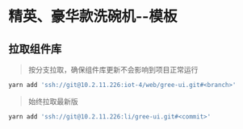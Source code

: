 # 精英、豪华款洗碗机--模板

## 拉取组件库

> 按分支拉取，确保组件库更新不会影响到项目正常运行

```bash
yarn add 'ssh://git@10.2.11.226:iot-4/web/gree-ui.git#<branch>'
```

> 始终拉取最新版

```bash
yarn add 'ssh://git@10.2.11.226:li/gree-ui.git#<commit>'
```
